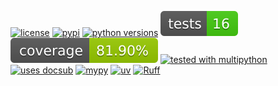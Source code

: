 [![license](https://img.shields.io/github/license/makukha/importloc.svg)](https://github.com/makukha/importloc/blob/main/LICENSE)
[![pypi](https://img.shields.io/pypi/v/importloc.svg#v0.3.0)](https://pypi.python.org/pypi/importloc)
[![python versions](https://img.shields.io/pypi/pyversions/importloc.svg)](https://pypi.org/project/importloc)
[![tests](https://raw.githubusercontent.com/makukha/importloc/v0.3.0/docs/_static/badge-tests.svg)](https://github.com/makukha/importloc)
[![coverage](https://raw.githubusercontent.com/makukha/importloc/v0.3.0/docs/_static/badge-coverage.svg)](https://github.com/makukha/importloc)
[![tested with multipython](https://img.shields.io/badge/tested_with-multipython-x)](https://github.com/makukha/multipython)
[![uses docsub](https://img.shields.io/endpoint?url=https://raw.githubusercontent.com/makukha/docsub/refs/heads/main/docs/badge/v1.json)](https://github.com/makukha/docsub)
[![mypy](https://img.shields.io/badge/type_checked-mypy-%231674b1)](http://mypy.readthedocs.io)
[![uv](https://img.shields.io/endpoint?url=https://raw.githubusercontent.com/astral-sh/uv/main/assets/badge/v0.json)](https://github.com/astral-sh/ruff)
[![Ruff](https://img.shields.io/endpoint?url=https://raw.githubusercontent.com/astral-sh/ruff/main/assets/badge/v2.json)](https://github.com/astral-sh/ruff)
